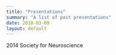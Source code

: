 ```yaml
---
title: "Presentations"
summary: "A list of past presentations"
date: 2018-03-09
layout: default
---
```


2014 Society for Neuroscience